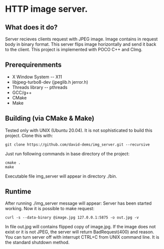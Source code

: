 # HTTP image server.

## What does it do?
Server recieves clients request with JPEG image. Image contains in request body in binary format. This server flips image horizontally and send it back to the client. 
This project is implemented with POCO C++ and CImg.

## Prerequirenments
- X Window System -- X11
- libjpeg-turbo8-dev (jpeglib.h jerror.h)
- Threads library -- pthreads
- GCC/g++
- CMake
- Make

## Building (via CMake & Make)

Tested only with UNIX (Ubuntu 20.04).
It is not sophisticated to build this project.
Clone this with:
```
git clone https://github.com/david-dems/img_server.git --recursive
```
Just run following commands in base directory of the project:
```
cmake .
make
```
Executable file img_server will appear in directory ./bin.

## Runtime
After running ./img_server message will appear: Server has been started working.
Now it is possible to make request:
```
curl -s --data-binary @image.jpg 127.0.0.1:5875 -o out.jpg -v
```
In file out.jpg will contains flipped copy of image.jpg.
If the image does not exist or it is not JPEG, the server will return BadRequest(400) and reason.
You can turn server off with interrupt CTRL+C from UNIX command line. It is the standard shutdown method.
